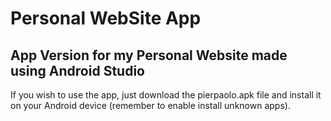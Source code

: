 # Personal WebSite App

## App Version for my Personal Website made using Android Studio

If you wish to use the app, just download the pierpaolo.apk file and install it on your Android device (remember to enable install unknown apps).  
